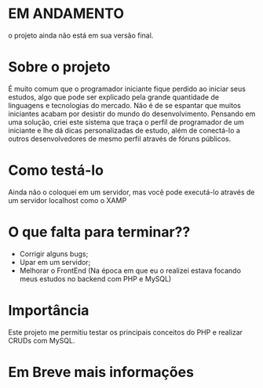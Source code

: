 # EM ANDAMENTO

<p>o projeto ainda não está em sua versão final.</p>

# Sobre o projeto
<p>É muito comum que o programador iniciante fique perdido ao iniciar seus estudos, algo que pode ser
  explicado pela grande quantidade de linguagens e tecnologias do mercado. Não é de se espantar que muitos iniciantes 
  acabam por desistir do mundo do desenvolvimento. Pensando em uma solução, criei este sistema que traça o perfil de programador de um
  iniciante e lhe dá dicas personalizadas de estudo, além de conectá-lo a outros desenvolvedores de mesmo perfil através de fóruns públicos. 
</p>


# Como testá-lo

<p>Ainda não o coloquei em um servidor, mas você pode executá-lo através de um servidor localhost como o XAMP</p>

# O que falta para terminar??

- Corrigir alguns bugs;
- Upar em um servidor;
- Melhorar o FrontEnd (Na época em que eu o realizei estava focando meus estudos no backend com PHP e MySQL)

# Importância

<p>Este projeto me permitiu testar os principais conceitos do PHP e realizar CRUDs com MySQL.</p>

# Em Breve mais informações
